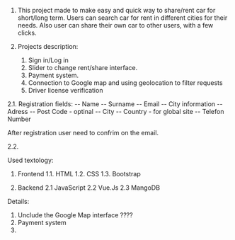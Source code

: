 1. This project made to make easy and quick way to share/rent car for short/long term. Users can search car for rent in different cities for their needs. Also user can share their own car to other users,  with a few clicks.
 

2. Projects description:
    1. Sign in/Log in 
    2. Slider to change rent/share interface.
    3. Payment system.
    4. Connection to Google map and using geolocation to filter requests
    5. Driver license verification 




2.1. Registration fields:
    -- Name
    -- Surname 
    -- Email 
    -- City information
        -- Adress 
        -- Post Code - optinal 
        -- City
        -- Country - for global site 
    -- Telefon Number 

After registration user need to confrim on the email.

2.2. 




Used textology:
1. Frontend
    1.1. HTML 
    1.2. CSS
    1.3. Bootstrap 

2. Backend 
    2.1 JavaScript
    2.2 Vue.Js
    2.3 MangoDB 


Details:
1. Unclude the Google Map interface  ????
2. Payment system 
3. 
